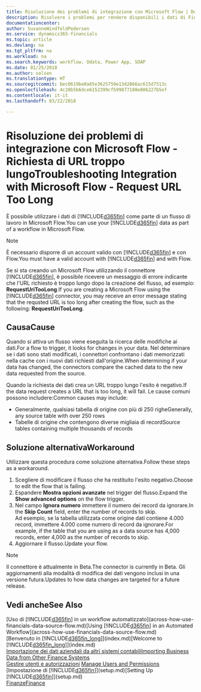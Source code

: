 ```yaml
---
title: Risoluzione dei problemi di integrazione con Microsoft Flow | Documenti Microsoft
description: Risolvere i problemi per rendere disponibili i dati di Financials come origine dati e specificare un URL OData dei service Web per creare un workflow automatizzato.
documentationcenter: 
author: SusanneWindfeldPedersen
ms.service: dynamics365-financials
ms.topic: article
ms.devlang: na
ms.tgt_pltfrm: na
ms.workload: na
ms.search.keywords: workflow, Odata, Power App, SOAP
ms.date: 01/25/2018
ms.author: solsen
ms.translationtype: HT
ms.sourcegitcommit: bec0619be0a65e3625759e13d2866ac615d7513c
ms.openlocfilehash: 4c28b5b6dce6152399cf599877180e806227b5ef
ms.contentlocale: it-it
ms.lasthandoff: 03/22/2018

---
```

# <a name="troubleshooting-integration-with-microsoft-flow---request-url-too-long"></a><span data-ttu-id="e585c-103">Risoluzione dei problemi di integrazione con Microsoft Flow - Richiesta di URL troppo lungo</span><span class="sxs-lookup"><span data-stu-id="e585c-103">Troubleshooting Integration with Microsoft Flow - Request URL Too Long</span></span>
<span data-ttu-id="e585c-104">È possibile utilizzare i dati di [!INCLUDE[d365fin](includes/d365fin_md.md)] come parte di un flusso di lavoro in Microsoft Flow.</span><span class="sxs-lookup"><span data-stu-id="e585c-104">You can use your [!INCLUDE[d365fin](includes/d365fin_md.md)] data as part of a workflow in Microsoft Flow.</span></span>  

> [!NOTE]  
>   <span data-ttu-id="e585c-105">È necessario disporre di un account valido con [!INCLUDE[d365fin](includes/d365fin_md.md)] e con Flow.</span><span class="sxs-lookup"><span data-stu-id="e585c-105">You must have a valid account with [!INCLUDE[d365fin](includes/d365fin_md.md)] and with Flow.</span></span>  

<span data-ttu-id="e585c-106">Se si sta creando un Microsoft Flow utilizzando il connettore [!INCLUDE[d365fin](includes/d365fin_md.md)], è possibile ricevere un messaggio di errore indicante che l'URL richiesto è troppo lungo dopo la creazione del flusso, ad esempio: **RequestUriTooLong**.</span><span class="sxs-lookup"><span data-stu-id="e585c-106">If you are creating a Microsoft Flow using the [!INCLUDE[d365fin](includes/d365fin_md.md)] connector, you may receive an error message stating that the requsted URL is too long after creating the flow, such as the following: **RequestUriTooLong**.</span></span>

## <a name="cause"></a><span data-ttu-id="e585c-107">Causa</span><span class="sxs-lookup"><span data-stu-id="e585c-107">Cause</span></span>
<span data-ttu-id="e585c-108">Quando si attiva un flusso viene eseguita la ricerca delle modifiche ai dati.</span><span class="sxs-lookup"><span data-stu-id="e585c-108">For a flow to trigger, it looks for changes in your data.</span></span> <span data-ttu-id="e585c-109">Nel determinare se i dati sono stati modificati, i connettori confrontano i dati memorizzati nella cache con i nuovi dati richiesti dall'origine.</span><span class="sxs-lookup"><span data-stu-id="e585c-109">When determining if your data has changed, the connectors compare the cached data to the new data requested from the source.</span></span>  

<span data-ttu-id="e585c-110">Quando la richiesta dei dati crea un URL troppo lungo l'esito è negativo.</span><span class="sxs-lookup"><span data-stu-id="e585c-110">If the data request creates a URL that is too long, it will fail.</span></span> <span data-ttu-id="e585c-111">Le cause comuni possono includere:</span><span class="sxs-lookup"><span data-stu-id="e585c-111">Common causes may include:</span></span>
- <span data-ttu-id="e585c-112">Generalmente, qualsiasi tabella di origine con più di 250 righe</span><span class="sxs-lookup"><span data-stu-id="e585c-112">Generally, any source table with over 250 rows</span></span>
- <span data-ttu-id="e585c-113">Tabelle di origine che contengono diverse migliaia di record</span><span class="sxs-lookup"><span data-stu-id="e585c-113">Source tables containing multiple thousands of records</span></span>

## <a name="workaround"></a><span data-ttu-id="e585c-114">Soluzione alternativa</span><span class="sxs-lookup"><span data-stu-id="e585c-114">Workaround</span></span>
<span data-ttu-id="e585c-115">Utilizzare questa procedura come soluzione alternativa.</span><span class="sxs-lookup"><span data-stu-id="e585c-115">Follow these steps as a workaround.</span></span>
1. <span data-ttu-id="e585c-116">Scegliere di modificare il flusso che ha restituito l'esito negativo.</span><span class="sxs-lookup"><span data-stu-id="e585c-116">Choose to edit the flow that is failing.</span></span>
2. <span data-ttu-id="e585c-117">Espandere **Mostra opzioni avanzate** nel trigger del flusso.</span><span class="sxs-lookup"><span data-stu-id="e585c-117">Expand the **Show advanced options** on the flow trigger.</span></span>
3. <span data-ttu-id="e585c-118">Nel campo **Ignora numero** immettere il numero dei record da ignorare.</span><span class="sxs-lookup"><span data-stu-id="e585c-118">In the **Skip Count** field, enter the number of records to skip.</span></span>  
<span data-ttu-id="e585c-119">Ad esempio, se la tabella utilizzata come origine dati contiene 4.000 record, immettere 4.000 come numero di record da ignorare.</span><span class="sxs-lookup"><span data-stu-id="e585c-119">For example, if the table that you are using as a data source has 4,000 records, enter 4,000 as the number of records to skip.</span></span>
4. <span data-ttu-id="e585c-120">Aggiornare il flusso.</span><span class="sxs-lookup"><span data-stu-id="e585c-120">Update your flow.</span></span>

> [!NOTE]  
> <span data-ttu-id="e585c-121">Il connettore è attualmente in Beta.</span><span class="sxs-lookup"><span data-stu-id="e585c-121">The connector is currently in Beta.</span></span> <span data-ttu-id="e585c-122">Gli aggiornamenti alla modalità di modifica dei dati vengono inclusi in una versione futura.</span><span class="sxs-lookup"><span data-stu-id="e585c-122">Updates to how data changes are targeted for a future release.</span></span>


## <a name="see-also"></a><span data-ttu-id="e585c-123">Vedi anche</span><span class="sxs-lookup"><span data-stu-id="e585c-123">See Also</span></span>
<span data-ttu-id="e585c-124">[Uso di [!INCLUDE[d365fin](includes/d365fin_md.md)] in un workflow automatizzato](across-how-use-financials-data-source-flow.md)</span><span class="sxs-lookup"><span data-stu-id="e585c-124">[Using [!INCLUDE[d365fin](includes/d365fin_md.md)] in an Automated Workflow](across-how-use-financials-data-source-flow.md)</span></span>  
<span data-ttu-id="e585c-125">[Benvenuto in [!INCLUDE[d365fin_long](includes/d365fin_long_md.md)]](index.md)</span><span class="sxs-lookup"><span data-stu-id="e585c-125">[Welcome to [!INCLUDE[d365fin_long](includes/d365fin_long_md.md)]](index.md)</span></span>  
[<span data-ttu-id="e585c-126">Importazione dei dati aziendali da altri sistemi contabili</span><span class="sxs-lookup"><span data-stu-id="e585c-126">Importing Business Data from Other Finance Systems</span></span>](upload-data.md)  
<span data-ttu-id="e585c-127">[Gestire utenti e autorizzazioni](ui-how-users-permissions.md)  </span><span class="sxs-lookup"><span data-stu-id="e585c-127">[Manage Users and Permissions](ui-how-users-permissions.md)  </span></span>  
<span data-ttu-id="e585c-128">[Impostazione di [!INCLUDE[d365fin](includes/d365fin_md.md)]](setup.md)</span><span class="sxs-lookup"><span data-stu-id="e585c-128">[Setting Up [!INCLUDE[d365fin](includes/d365fin_md.md)]](setup.md)</span></span>  
[<span data-ttu-id="e585c-129">Finanze</span><span class="sxs-lookup"><span data-stu-id="e585c-129">Finance</span></span>](finance.md)  

